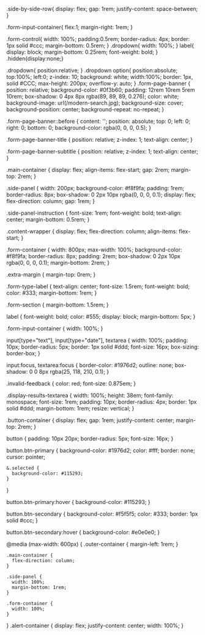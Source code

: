 .side-by-side-row{
  display: flex;
  gap: 1rem;
  justify-content: space-between;
}

.form-input-container{
  flex:1;
  margin-right: 1rem;
}

.form-control{
  width: 100%;
  padding:0.5rem;
  border-radius: 4px;
  border: 1px solid #ccc;
  margin-bottom: 0.5rem;
}
.dropdown{
  width: 100%;
}
label{
  display: block;
  margin-bottom: 0.25rem;
  font-weight: bold;
}
.hidden{display:none;}







  .dropdown{
    position:relative;
  }
  .dropdown option{
    position:absolute;
    top:100%;
    left:0;
    z-index: 10;
    background: white;
    width:100%;
    border: 1px, solid #CCC;
    max-height: 200px;
    overflow-y: auto;
  }
  .form-page-banner {
    position: relative;
    background-color: #0f3b60;
    padding: 12rem 10rem 5rem 10rem;
    box-shadow: 0 4px 8px rgba(89, 89, 89, 0.276);
    color: white;
    background-image: url(/modern-search.jpg);
    background-size: cover;
    background-position: center;
    background-repeat: no-repeat;
  }
  
  .form-page-banner::before {
    content: '';
    position: absolute;
    top: 0; 
    left: 0; 
    right: 0; 
    bottom: 0;
    background-color: rgba(0, 0, 0, 0.5);
  }
  
  .form-page-banner-title {
    position: relative;
    z-index: 1;
    text-align: center;
  }
  
  .form-page-banner-subtitle {
    position: relative;
    z-index: 1;
    text-align: center;
  }
  
  .main-container {
    display: flex;
    align-items: flex-start;
    gap: 2rem; 
    margin-top: 2rem;
  }
  
  .side-panel {
    width: 200px;
    background-color: #f8f9fa;
    padding: 1rem;
    border-radius: 8px;
    box-shadow: 0 2px 10px rgba(0, 0, 0, 0.1);
    display: flex;
    flex-direction: column;
    gap: 1rem;
  }
  
  .side-panel-instruction {
    font-size: 1rem;
    font-weight: bold;
    text-align: center;
    margin-bottom: 0.5rem;
  }
  
  .content-wrapper {
    display: flex;
    flex-direction: column;
    align-items: flex-start;
  }
  
  .form-container {
    width: 800px;
    max-width: 100%;
    background-color: #f8f9fa;
    border-radius: 8px;
    padding: 2rem;
    box-shadow: 0 2px 10px rgba(0, 0, 0, 0.1);
    margin-bottom: 2rem;
  }
  
  .extra-margin {
    margin-top: 0rem;
  }
  
  .form-type-label {
    text-align: center;
    font-size: 1.5rem;
    font-weight: bold;
    color: #333;
    margin-bottom: 1rem;
  }
  
  .form-section {
    margin-bottom: 1.5rem;
  }
  
  label {
    font-weight: bold;
    color: #555;
    display: block;
    margin-bottom: 5px;
  }
  
  .form-input-container {
    width: 100%;
  }
  
  input[type="text"],
  input[type="date"],
  textarea {
    width: 100%;
    padding: 10px;
    border-radius: 5px;
    border: 1px solid #ddd;
    font-size: 16px;
    box-sizing: border-box;
  }
  
  input:focus,
  textarea:focus {
    border-color: #1976d2;
    outline: none;
    box-shadow: 0 0 8px rgba(25, 118, 210, 0.1);
  }
  
  .invalid-feedback {
    color: red;
    font-size: 0.875em;
  }
  
  .display-results-textarea {
    width: 100%;
    height: 38em;
    font-family: monospace;
    font-size: 1rem;
    padding: 10px;
    border-radius: 4px;
    border: 1px solid #ddd;
    margin-bottom: 1rem;
    resize: vertical;
  }
  
  .button-container {
    display: flex;
    gap: 1rem;
    justify-content: center;
    margin-top: 2rem;
  }
  
  button {
    padding: 10px 20px;
    border-radius: 5px;
    font-size: 16px;
  }
  
  button.btn-primary {
    background-color: #1976d2;
    color: #fff;
    border: none;
    cursor: pointer;

    &.selected {
      background-color: #115293;
    }
  }
  
  button.btn-primary:hover {
    background-color: #115293;
  }
  
  button.btn-secondary {
    background-color: #f5f5f5;
    color: #333;
    border: 1px solid #ccc;
  }
  
  button.btn-secondary:hover {
    background-color: #e0e0e0;
  }
  
  @media (max-width: 600px) {
    .outer-container {
      margin-left: 1rem;
    }
  
    .main-container {
      flex-direction: column;
    }
  
    .side-panel {
      width: 100%;
      margin-bottom: 1rem;
    }
  
    .form-container {
      width: 100%;
    }
  }
  .alert-container {
    display: flex;
    justify-content: center;
    width: 100%;
  }
